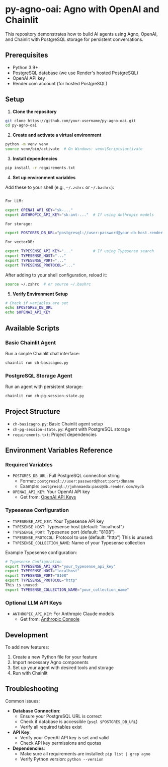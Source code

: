 # py-agno-oai: Agno with OpenAI and Chainlit

This repository demonstrates how to build AI agents using Agno, OpenAI, and Chainlit with PostgreSQL storage for persistent conversations.

## Prerequisites

- Python 3.9+
- PostgreSQL database (we use Render's hosted PostgreSQL)
- OpenAI API key
- Render.com account (for hosted PostgreSQL)

## Setup

1. **Clone the repository**
```bash
git clone https://github.com/your-username/py-agno-oai.git
cd py-agno-oai
```

2. **Create and activate a virtual environment**
```bash
python -m venv venv
source venv/bin/activate  # On Windows: venv\Scripts\activate
```

3. **Install dependencies**
```bash
pip install -r requirements.txt
```

4. **Set up environment variables**

Add these to your shell (e.g., `~/.zshrc` or `~/.bashrc`):
```bash

For LLM:

export OPENAI_API_KEY="sk-..."
export ANTHROPIC_API_KEY="sk-ant-..."  # If using Anthropic models

For storage:

export POSTGRES_DB_URL="postgresql://user:password@your-db-host.render.com/dbname"

For vectorDB:

export TYPESENSE_API_KEY="..."         # If using Typesense search
export TYPESENSE_HOST="..."
export TYPESENSE_PORT="..."
export TYPESENSE_PROTOCOL="..."

```

After adding to your shell configuration, reload it:
```bash
source ~/.zshrc  # or source ~/.bashrc
```

5. **Verify Environment Setup**
```bash
# Check if variables are set
echo $POSTGRES_DB_URL
echo $OPENAI_API_KEY
```

## Available Scripts

### Basic Chainlit Agent
Run a simple Chainlit chat interface:
```bash
chainlit run ch-basicagno.py
```

### PostgreSQL Storage Agent
Run an agent with persistent storage:
```bash
chainlit run ch-pg-session-state.py
```

## Project Structure

- `ch-basicagno.py`: Basic Chainlit agent setup
- `ch-pg-session-state.py`: Agent with PostgreSQL storage
- `requirements.txt`: Project dependencies

## Environment Variables Reference

### Required Variables
- `POSTGRES_DB_URL`: Full PostgreSQL connection string
  - Format: `postgresql://user:password@host:port/dbname`
  - Example: `postgresql://johnmaeda:pass@db.render.com/mydb`
- `OPENAI_API_KEY`: Your OpenAI API key
  - Get from: [OpenAI API Keys](https://platform.openai.com/api-keys)

### Typesense Configuration
- `TYPESENSE_API_KEY`: Your Typesense API key
- `TYPESENSE_HOST`: Typesense host (default: "localhost")
- `TYPESENSE_PORT`: Typesense port (default: "8108")
- `TYPESENSE_PROTOCOL`: Protocol to use (default: "http")
This is unused:
- `TYPESENSE_COLLECTION_NAME`: Name of your Typesense collection

Example Typesense configuration:
```bash
# Typesense Configuration
export TYPESENSE_API_KEY="your_typesense_api_key"
export TYPESENSE_HOST="localhost"
export TYPESENSE_PORT="8108"
export TYPESENSE_PROTOCOL="http"
This is unused:
export TYPESENSE_COLLECTION_NAME="your_collection_name"
```

### Optional LLM API Keys
- `ANTHROPIC_API_KEY`: For Anthropic Claude models
  - Get from: [Anthropic Console](https://console.anthropic.com/)

## Development

To add new features:
1. Create a new Python file for your feature
2. Import necessary Agno components
3. Set up your agent with desired tools and storage
4. Run with Chainlit

## Troubleshooting

Common issues:
- **Database Connection**: 
  - Ensure your PostgreSQL URL is correct
  - Check if database is accessible (`psql $POSTGRES_DB_URL`)
  - Verify all required tables exist
- **API Key**: 
  - Verify your OpenAI API key is set and valid
  - Check API key permissions and quotas
- **Dependencies**: 
  - Make sure all requirements are installed: `pip list | grep agno`
  - Verify Python version: `python --version`
